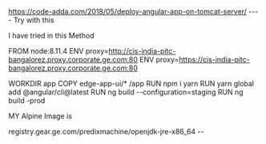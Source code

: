https://code-adda.com/2018/05/deploy-angular-app-on-tomcat-server/    ---- Try with this 


I have tried in this Method

FROM node:8.11.4
ENV proxy=http://cis-india-pitc-bangalorez.proxy.corporate.ge.com:80
ENV proxy=https://cis-india-pitc-bangalorez.proxy.corporate.ge.com:80

WORKDIR app
COPY edge-app-ui/* /app
RUN npm i yarn
RUN yarn global add @angular/cli@latest
RUN ng build --configuration=staging
RUN ng build -prod



MY Alpine Image is 

registry.gear.ge.com/predixmachine/openjdk-jre-x86_64  -- 
